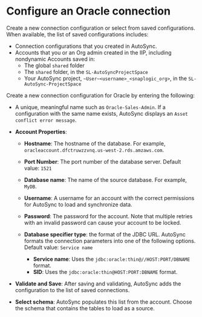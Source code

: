 # Configure an Oracle connection

Create a new connection configuration or select from saved configurations. When available, the list of saved configurations includes:

-   Connection configurations that you created in AutoSync.
-   Accounts that you or an Org admin created in the IIP, including nondynamic Accounts saved in:
    -   The global `shared` folder
    -   The `shared` folder, in the `SL-AutoSyncProjectSpace`
    -   Your AutoSync project, `~User~<username>_<snaplogic_org>`, in the `SL-AutoSync-ProjectSpace`

Create a new connection configuration for Oracle by entering the following:

-   A unique, meaningful name such as `Oracle-Sales-Admin`. If a configuration with the same name exists, AutoSync displays an `Asset conflict error message`.
-   **Account Properties**:
    -   **Hostname**: The hostname of the database. For example, `oracleaccount.dfctruwzzvnq.us-west-2.rds.amzaws.com`.
    -   **Port Number**: The port number of the database server. Default value: `1521`
    -   **Database name**: The name of the source database. For example, `MyDB`.
    -   **Username**: A username for an account with the correct permissions for AutoSync to load and synchronize data.
    -   **Password**: The password for the account. Note that multiple retries with an invalid password can cause your account to be locked.
    -   **Database specifier type**: the format of the JDBC URL. AutoSync formats the connection parameters into one of the following options. Default value: `Service name`

        -   **Service name**: Uses the `jdbc:oracle:thin@//HOST:PORT/DBNAME` format.
        -   **SID**: Uses the `jdbc:oracle:thin@HOST:PORT:DBNAME` format.
-   **Validate and Save**: After saving and validating, AutoSync adds the configuration to the list of saved connections.

-   **Select schema**: AutoSync populates this list from the account. Choose the schema that contains the tables to load as a source.


